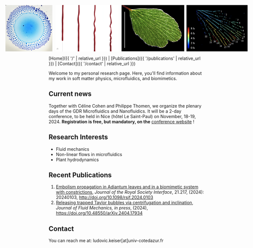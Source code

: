 <div style="display: flex; justify-content: center; align-items: center; gap: 10px;">
    <img src="/images/Marangoni bursting.png" alt="Header Image" style="height: 150px; width: auto;">
    <img src="/images/Helical_drainage1.jpg" alt="Header Image" style="height: 150px; width: auto;">
        <img src="/images/Leaves_embolized.png" alt="Header Image" style="height: 150px; width: auto;">
</div>
<meta name="description" content="Site web personnel de Ludovic Keiser, chargé de recherche au CNRS, spécialiste en physique de la matière molle, biomimétisme, et microfluidique.">
<meta name="keywords" content="Ludovic Keiser, physics, soft matter, biomimetics, microfluidics, cavitation, plant hydraulics, CNRS, Université Côte d'Azur, UniCA, physique, matière molle, biomimétisme, microfluidique, recherche">
<meta name="author" content="Ludovic Keiser">


[Home]({{ '/' | relative_url }}) | [Publications]({{ '/publications' | relative_url }}) | [Contact]({{ '/contact' | relative_url }})

Welcome to my personal research page. Here, you'll find information about my work in soft matter physics, microfluidics, and biomimetics.

## Current news

Together with Céline Cohen and Philippe Thomen, we organize the plenary days of the GDR Microfluidics and Nanofluidics. It will be a 2-day conference, to be held in Nice (hôtel Le Saint-Paul) on November, 18-19, 2024. **Registration is free, but mandatory, on the** [conference website](https://gdr-mnf-2024.sciencesconf.org) !

## Research Interests
- Fluid mechanics
- Non-linear flows in microfluidics
- Plant hydrodynamics

## Recent Publications
1. [Embolism propagation in Adiantum leaves and in a biomimetic system with constrictions](/publications/Keiser2024_JRSI.pdf), *Journal of the Royal Society Interface*, 21.217, (2024): 20240103, http://doi.org/10.1098/rsif.2024.0103
2. [Releasing trapped Taylor bubbles via centrifugation and inclination](/publications/Marcotte2024_JFM.pdf), *Journal of Fluid Mechanics, in press*, (2024), https://doi.org/10.48550/arXiv.2404.17934

## Contact
You can reach me at: ludovic.keiser[at]univ-cotedazur.fr
